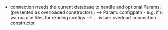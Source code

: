 - connection needs the current database to handle and optional Params: (presented as overloaded constructors)
--> Param: configpath - e.g. if u wanna use files for reading configs
--> ... issue: overload connection constructor
